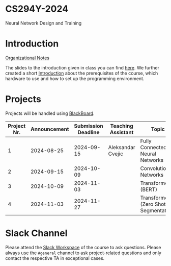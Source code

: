 # CS294Y-2024
Neural Network Design and Training

# Introduction
[Organizational Notes](https://docs.google.com/document/d/1l-Te6-_qTPBZPMusdre2hhs5qRPaghqMHR11KxlTz68/edit?usp=sharing)

The slides to the introduction given in class you can find [here](https://docs.google.com/presentation/d/1Pse-7zUpR4XNJ860XTRqMTcTctCY5i6kz6VEYR_ZxEY/edit?usp=sharing). We further created a short [Introduction](introduction.md) about the prerequisites of the course, which hardware to use and how to set up the programming environment.

# Projects
Projects will be handled using [BlackBoard](https://blackboard.kaust.edu.sa/).

| Project Nr. | Announcement  | Submission Deadline | Teaching Assistant | Topic                                             | Project Instructions |
| ----------- | ------------- | ------------------- | ------------------ | ------------------------------------------------- | -------------------- |
| 1           | 2024-08-25    | 2024-09-15          | Aleksandar Cvejic  | Fully Connected Neural Networks                   | [Download](CS294Y_Project_1.ipynb) |
| 2           | 2024-09-15    | 2024-10-09          |                    | Convolutional Networks                            | |
| 3           | 2024-10-09    | 2024-11-03          |                    | Transformer (BERT)                                | |
| 4           | 2024-11-03    | 2024-11-27          |                    | Transformer (Zero Shot Segmentation)              | |                     

# Slack Channel
Please attend the [Slack Workspace](https://join.slack.com/t/slack-iaw7466/shared_invite/zt-2ovkxnmrn-5VlwSxCC~CL6UupJ7uGbGw) of the course to ask questions. Please always use the `#general` channel to ask project-related questions and only contact the respective TA in exceptional cases.
